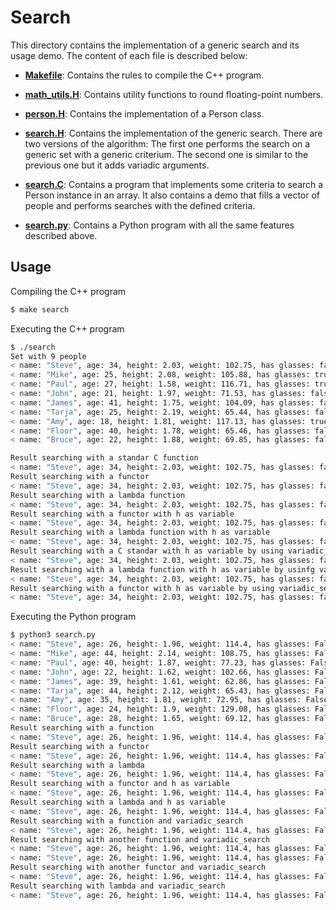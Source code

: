 # Search

This directory contains the implementation of a generic search
and its usage demo. The content of each file is described below:

- **[Makefile](Makefile)**: Contains the rules to compile the C++ program.

- **[math_utils.H](math_utils.H)**: Contains utility functions to round
  floating-point numbers.

- **[person.H](person.H)**: Contains the implementation of a Person class.

- **[search.H](search.H)**: Contains the implementation of the generic search.
  There are two versions of the algorithm: The first one performs the search
  on a generic set with a generic criterium. The second one is similar to
  the previous one but it adds variadic arguments.

- **[search.C](search.C)**: Contains a program that implements some criteria
  to search a Person instance in an array. It also contains a demo that
  fills a vector of people and performs searches with the defined criteria.

- **[search.py](search.py)**: Contains a Python program with all the same
  features described above.

## Usage

Compiling the C++ program

```bash
$ make search
```

Executing the C++ program

```bash
$ ./search 
Set with 9 people
< name: "Steve", age: 34, height: 2.03, weight: 102.75, has glasses: false >
< name: "Mike", age: 25, height: 2.08, weight: 105.88, has glasses: true >
< name: "Paul", age: 27, height: 1.58, weight: 116.71, has glasses: true >
< name: "John", age: 21, height: 1.97, weight: 71.53, has glasses: false >
< name: "James", age: 41, height: 1.75, weight: 104.09, has glasses: false >
< name: "Tarja", age: 25, height: 2.19, weight: 65.44, has glasses: false >
< name: "Amy", age: 18, height: 1.81, weight: 117.13, has glasses: true >
< name: "Floor", age: 40, height: 1.78, weight: 65.46, has glasses: false >
< name: "Bruce", age: 22, height: 1.88, weight: 69.85, has glasses: false >

Result searching with a standar C function
< name: "Steve", age: 34, height: 2.03, weight: 102.75, has glasses: false > is the first person with height greater than 1.80
Result searching with a functor
< name: "Steve", age: 34, height: 2.03, weight: 102.75, has glasses: false > is the first person with height greater than 1.80
Result searching with a lambda function
< name: "Steve", age: 34, height: 2.03, weight: 102.75, has glasses: false > is the first person with height greater than 1.80
Result searching with a functor with h as variable
< name: "Steve", age: 34, height: 2.03, weight: 102.75, has glasses: false > is the first person with height greater than 1.50
Result searching with a lambda function with h as variable
< name: "Steve", age: 34, height: 2.03, weight: 102.75, has glasses: false > is the first person with height greater than 1.9
Result searching with a C standar with h as variable by using variadic_seach
< name: "Steve", age: 34, height: 2.03, weight: 102.75, has glasses: false > is the first person with height greater than 1.85
Result searching with a lambda function with h as variable by usinfg variadic_seach
< name: "Steve", age: 34, height: 2.03, weight: 102.75, has glasses: false > is the first person with height greater than 1.6
Result searching with a functor with h as variable by using variadic_search
< name: "Steve", age: 34, height: 2.03, weight: 102.75, has glasses: false > is the first person with height greater than 1.6
```

Executing the Python program

```bash
$ python3 search.py 
< name: "Steve", age: 26, height: 1.96, weight: 114.4, has glasses: False >
< name: "Mike", age: 44, height: 2.14, weight: 108.75, has glasses: False >
< name: "Paul", age: 40, height: 1.87, weight: 77.23, has glasses: False >
< name: "John", age: 22, height: 1.62, weight: 102.66, has glasses: False >
< name: "James", age: 39, height: 1.61, weight: 62.86, has glasses: False >
< name: "Tarja", age: 44, height: 2.12, weight: 65.43, has glasses: False >
< name: "Amy", age: 35, height: 1.81, weight: 72.95, has glasses: False >
< name: "Floor", age: 24, height: 1.9, weight: 129.08, has glasses: False >
< name: "Bruce", age: 28, height: 1.65, weight: 69.12, has glasses: False >
Result searching with a function
< name: "Steve", age: 26, height: 1.96, weight: 114.4, has glasses: False > is the first person with height greater than 1.8
Result searching with a functor
< name: "Steve", age: 26, height: 1.96, weight: 114.4, has glasses: False > is the first person with height greater than 1.8
Result searching with a lambda
< name: "Steve", age: 26, height: 1.96, weight: 114.4, has glasses: False > is the first person with height greater than 1.8
Result searching with a functor and h as variable
< name: "Steve", age: 26, height: 1.96, weight: 114.4, has glasses: False > is the first person with height greater than 1.5
Result searching with a lambda and h as variable
< name: "Steve", age: 26, height: 1.96, weight: 114.4, has glasses: False > is the first person with height greater than 1.5
Result searching with a function and variadic_search
< name: "Steve", age: 26, height: 1.96, weight: 114.4, has glasses: False > is the first person with height greater than 1.6
Result searching with another function and variadic_search
< name: "Steve", age: 26, height: 1.96, weight: 114.4, has glasses: False > is the first person with height greater than 1.6
< name: "Steve", age: 26, height: 1.96, weight: 114.4, has glasses: False > is the first person with height greater than 1.6
Result searching with another functor and variadic_search
< name: "Steve", age: 26, height: 1.96, weight: 114.4, has glasses: False > is the first person with height greater than 1.6
Result searching with lambda and variadic_search
< name: "Steve", age: 26, height: 1.96, weight: 114.4, has glasses: False > is the first person with height greater than 1.6
```
